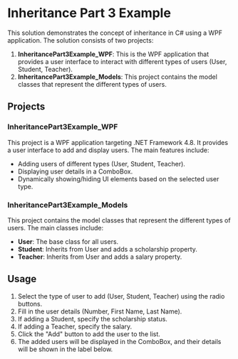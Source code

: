 # Inheritance Part 3 Example

This solution demonstrates the concept of inheritance in C# using a WPF application. The solution consists of two projects:

1. **InheritancePart3Example_WPF**: This is the WPF application that provides a user interface to interact with different types of users (User, Student, Teacher).
2. **InheritancePart3Example_Models**: This project contains the model classes that represent the different types of users.

## Projects

### InheritancePart3Example_WPF

This project is a WPF application targeting .NET Framework 4.8. It provides a user interface to add and display users. The main features include:

- Adding users of different types (User, Student, Teacher).
- Displaying user details in a ComboBox.
- Dynamically showing/hiding UI elements based on the selected user type.

### InheritancePart3Example_Models

This project contains the model classes that represent the different types of users. The main classes include:

- **User**: The base class for all users.
- **Student**: Inherits from User and adds a scholarship property.
- **Teacher**: Inherits from User and adds a salary property.

## Usage

1. Select the type of user to add (User, Student, Teacher) using the radio buttons.
2. Fill in the user details (Number, First Name, Last Name).
3. If adding a Student, specify the scholarship status.
4. If adding a Teacher, specify the salary.
5. Click the "Add" button to add the user to the list.
6. The added users will be displayed in the ComboBox, and their details will be shown in the label below.
